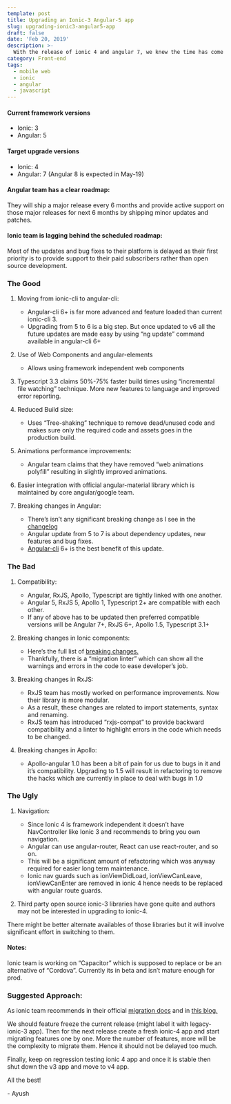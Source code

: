 ```yaml
---
template: post
title: Upgrading an Ionic-3 Angular-5 app
slug: upgrading-ionic3-angular5-app
draft: false
date: 'Feb 20, 2019'
description: >-
  With the release of ionic 4 and angular 7, we knew the time has come to finally migrate our ionic 3 angular 5 app to the latest versions. But there are so many breaking changes. So, what should be the migration strategy and what will be it's impact...
category: Front-end
tags:
  - mobile web
  - ionic
  - angular
  - javascript
---
```


#### Current framework versions
- Ionic: 3
- Angular: 5

#### Target upgrade versions
- Ionic: 4
- Angular: 7 (Angular 8 is expected in May-19)

#### Angular team has a clear roadmap:
They will ship a major release every 6 months and provide active support on those major releases for next 6 months by shipping minor updates and patches.

#### Ionic team is lagging behind the scheduled roadmap:
Most of the updates and bug fixes to their platform is delayed as their first priority is to provide support to their paid subscribers rather than open source development.

### The Good
1. Moving from ionic-cli to angular-cli:
    - Angular-cli 6+ is far more advanced and feature loaded than current ionic-cli 3.
    - Upgrading from 5 to 6 is a big step. But once updated to v6 all the future updates are made easy by using “ng update” command available in angular-cli 6+

2. Use of Web Components and angular-elements
    - Allows using framework independent web components

3. Typescript 3.3 claims 50%-75% faster build times using “incremental file watching” technique. More new features to language and improved error reporting.
   
4. Reduced Build size:
    - Uses “Tree-shaking” technique to remove dead/unused code and makes sure only the required code and assets goes in the production build.

5. Animations performance improvements:
    - Angular team claims that they have removed “web animations polyfill” resulting in slightly improved animations.

6. Easier integration with official angular-material library which is maintained by core angular/google team.

7. Breaking changes in Angular:
    - There’s isn’t any significant breaking change as I see in the [changelog](https://github.com/angular/angular/blob/master/CHANGELOG.md)
    - Angular update from 5 to 7 is about dependency updates, new features and bug fixes.
    - [Angular-cli](https://angular.io/cli) 6+ is the best benefit of this update.

### The Bad
1. Compatibility:
    - Angular, RxJS, Apollo, Typescript are tightly linked with one another.
    - Angular 5, RxJS 5, Apollo 1, Typescript 2+ are compatible with each other.
    - If any of above has to be updated then preferred compatible versions will be Angular 7+, RxJS 6+, Apollo 1.5, Typescript 3.1+

2. Breaking changes in Ionic components:
    - Here’s the full list of [breaking changes.](https://github.com/ionic-team/ionic/blob/master/angular/BREAKING.md)
    - Thankfully, there is a “migration linter” which can show all the warnings and errors in the code to ease developer’s job.

3. Breaking changes in RxJS:
    - RxJS team has mostly worked on performance improvements. Now their library is more modular.
    - As a result, these changes are related to import statements, syntax and renaming.
    - RxJS team has introduced “rxjs-compat” to provide backward compatibility and a linter to highlight errors in the code which needs to be changed.

4. Breaking changes in Apollo:
    - Apollo-angular 1.0 has been a bit of pain for us due to bugs in it and it’s compatibility. Upgrading to 1.5 will result in refactoring to remove the hacks which are currently in place to deal with bugs in 1.0


### The Ugly
1. Navigation:
    - Since Ionic 4 is framework independent it doesn’t have NavController like Ionic 3 and recommends to bring you own navigation.
    - Angular can use angular-router, React can use react-router, and so on.
    - This will be a significant amount of refactoring which was anyway required for easier long term maintenance.
    - Ionic nav guards such as ionViewDidLoad, ionViewCanLeave, ionViewCanEnter are removed in ionic 4 hence needs to be replaced with angular route guards.

2. Third party open source ionic-3 libraries have gone quite and authors may not be interested in upgrading to ionic-4.

There might be better alternate availables of those libraries but it will involve significant effort in switching to them.

#### Notes:
Ionic team is working on “Capacitor” which is supposed to replace or be an alternative of “Cordova”. Currently its in beta and isn’t mature enough for prod.

### Suggested Approach:
As ionic team recommends in their official [migration docs](https://ionicframework.com/docs/building/migration/#suggested-strategy) and in [this blog.](https://blog.ionicframework.com/a-guide-for-migrating-to-ionic-4-0/)

We should feature freeze the current release (might label it with legacy-ionic-3 app).
Then for the next release create a fresh ionic-4 app and start migrating features one by one.
More the number of features, more will be the complexity to migrate them. Hence it should not be delayed too much.

Finally, keep on regression testing ionic 4 app and once it is stable then shut down the v3 app and move to v4 app.

All the best!

\- Ayush